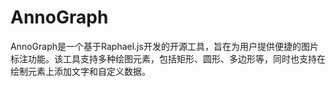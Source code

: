 # AnnoGraph
AnnoGraph是一个基于Raphael.js开发的开源工具，旨在为用户提供便捷的图片标注功能。该工具支持多种绘图元素，包括矩形、圆形、多边形等，同时也支持在绘制元素上添加文字和自定义数据。
